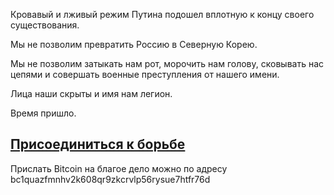 Кровавый и лживый режим Путина подошел вплотную к концу своего существования.

Мы не позволим превратить Россию в Северную Корею.

Мы не позволим затыкать нам рот, морочить нам голову, сковывать нас цепями и совершать военные преступления от нашего имени.

Лица наши скрыты и имя нам легион.

Время пришло.

## [Присоединиться к борьбе](https://forms.gle/nBBXoQ5WSca9Xe6f9)



Прислать Bitcoin на благое дело можно по адресу bc1quazfmnhv2k608qr9zkcrvlp56rysue7htfr76d
